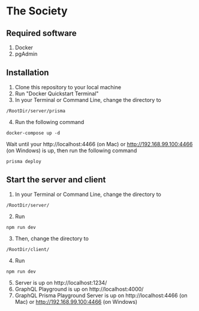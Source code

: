 # The Society

## Required software

1. Docker 
2. pgAdmin

## Installation 

1. Clone this repository to your local machine
2. Run "Docker Quickstart Terminal"
3. In your Terminal or Command Line, change the directory to 

```
/RootDir/server/prisma
```

4. Run the following command
```
docker-compose up -d
```
Wait until your http://localhost:4466 (on Mac) or http://192.168.99.100:4466 (on Windows) is up, then run the following command
```
prisma deploy
```

## Start the server and client
1. In your Terminal or Command Line, change the directory to 

```
/RootDir/server/
```
2. Run
```
npm run dev
```
3. Then, change the directory to 

```
/RootDir/client/
```
4. Run
```
npm run dev
```
5. Server is up on http://localhost:1234/
6. GraphQL Playground is up on http://localhost:4000/
7. GraphQL Prisma Playground Server is up on http://localhost:4466 (on Mac) or http://192.168.99.100:4466 (on Windows)
